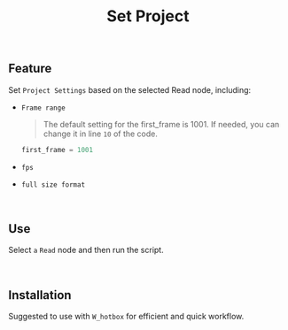 <h1 align='center'>
  Set Project
</h1>

<br />

## Feature
Set `Project Settings` based on the selected Read node, including:
- `Frame range`

    > The default setting for the first_frame is 1001. If needed, you can change it in line `10` of the code.
    ```python
    first_frame = 1001
    ```
- `fps`
- `full size format`

<br />

## Use
Select `a` `Read` node and then run the script.

<br />

## Installation
Suggested to use with `W_hotbox` for efficient and quick workflow.
